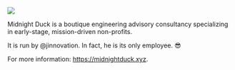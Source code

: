 ![](https://media1.tenor.com/m/XNYXr6rL2o8AAAAC/duck.gif)

Midnight Duck is a boutique engineering advisory consultancy specializing in
early-stage, mission-driven non-profits.

It is run by @jinnovation. In fact, he is its only employee. 😎

For more information: https://midnightduck.xyz.
